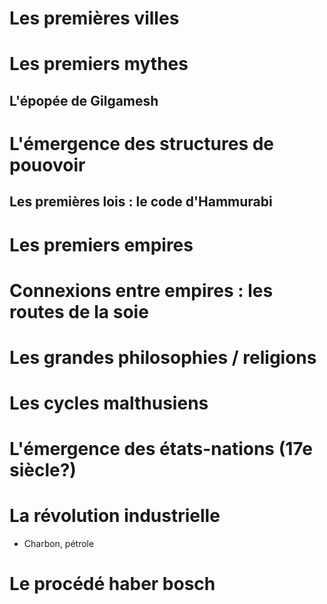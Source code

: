 # Les premières villes

# Les premiers mythes

## L'épopée de Gilgamesh

# L'émergence des structures de pouovoir

## Les premières lois : le code d'Hammurabi

# Les premiers empires

# Connexions entre empires : les routes de la soie

# Les grandes philosophies / religions

# Les cycles malthusiens

# L'émergence des états-nations (17e siècle?)

# La révolution industrielle

- Charbon, pétrole

# Le procédé haber bosch
